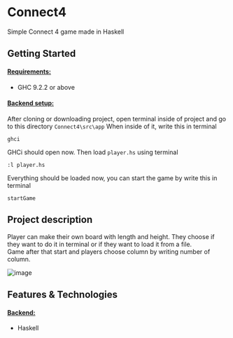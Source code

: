# Connect4
Simple Connect 4 game made in Haskell

## Getting Started

#### <ins>Requirements:</ins>
<p>

  - GHC 9.2.2 or above
</p>

#### <ins>Backend setup:</ins>
<p>

  After cloning or downloading project, open terminal inside of project and go to this directory  `Connect4\src\app`
  When inside of it, write this in terminal
  ```
ghci
```

  GHCi should open now. Then load `player.hs` using terminal
  ```
:l player.hs
```

  Everything should be loaded now, you can start the game by write this in terminal
  ```
startGame
```
</p>

## Project description
<p>
  
  Player can make their own board with length and height. They choose if they want to do it in terminal or if they want to load it from a file. <br/> 
  Game after that start and players choose column by writing number of column.
  
  ![image](https://github.com/user-attachments/assets/5010280b-4b58-4317-a56d-f16010355e9d)



</p>

## Features & Technologies 
#### <ins>Backend:</ins>
<p>
  
  - Haskell
</p> 
